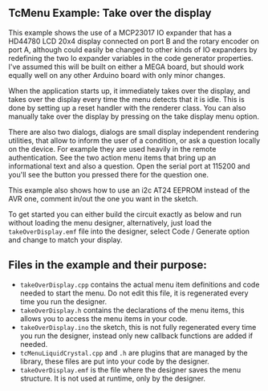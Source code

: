 ## TcMenu Example: Take over the display

This example shows the use of a MCP23017 IO expander that has a HD44780 LCD 20x4 display connected on port B and the rotary encoder on port A, although could easily be changed to other kinds of IO expanders by redefining the two Io expander variables in the code generator properties. I've assumed this will be built on either a MEGA board, but should work equally well on any other Arduino board with only minor changes.

When the application starts up, it immediately takes over the display, and takes over the display every time the menu detects that it is idle. This is done by setting up a reset handler with the renderer class. You can also manually take over the display by pressing on the take display menu option.

There are also two dialogs, dialogs are small display independent rendering utilities, that allow to inform the user of a condition, or ask a question locally on the device. For example they are used heavily in the remote authentication. See the two action menu items that bring up an informational text and also a question. Open the serial port at 115200 and you'll see the button you pressed there for the question one.

This example also shows how to use an i2c AT24 EEPROM instead of the AVR one, comment in/out the one you want in the sketch.

To get started you can either build the circuit exactly as below and run without loading the menu designer, alternatively, just load the `takeOverDisplay.emf` file into the designer, select Code / Generate option and change to match your display.

## Files in the example and their purpose:

* `takeOverDisplay.cpp` contains the actual menu item definitions and code needed to start the menu. Do not edit this file, it is regenerated every time you run the designer.
* `takeOverDisplay.h` contains the declarations of the menu items, this allows you to access the menu items in your code.
* `takeOverDisplay.ino` the sketch, this is not fully regenerated every time you run the designer, instead only new callback functions are added if needed.
* `tcMenuLiquidCrystal.cpp` and `.h` are plugins that are managed by the library, these files are put into your code by the designer.
* `takeOverDisplay.emf` is the file where the designer saves the menu structure. It is not used at runtime, only by the designer.